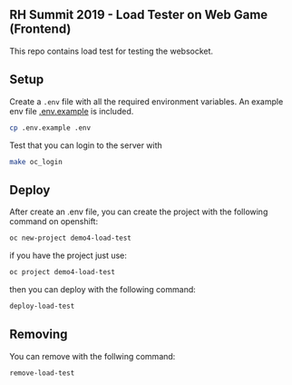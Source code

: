 ## RH Summit 2019 - Load Tester on Web Game (Frontend)

This repo contains load test for testing the websocket.

## Setup

Create a `.env` file with all the required environment variables. An example env file [.env.example](.env.example) is included.

```bash
cp .env.example .env
```

Test that you can login to the server with

```bash
make oc_login
```

## Deploy
After create an .env file, you can create the project with the following command on openshift:


```bash
oc new-project demo4-load-test

```

if you have the project just use:

```bash
oc project demo4-load-test

```

then you can deploy with the following command:

```bash
deploy-load-test
```

## Removing 
You can remove with the follwing command: 

```bash
remove-load-test
```